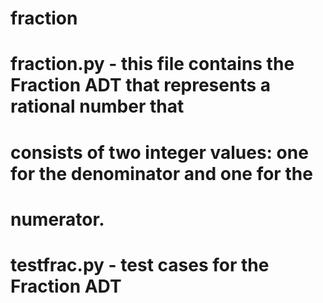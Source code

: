 # fraction
#
# fraction.py - this file contains the Fraction ADT that represents a rational number that
# consists of two integer values: one for the denominator and one for the
# numerator.
#
# testfrac.py - test cases for the Fraction ADT
